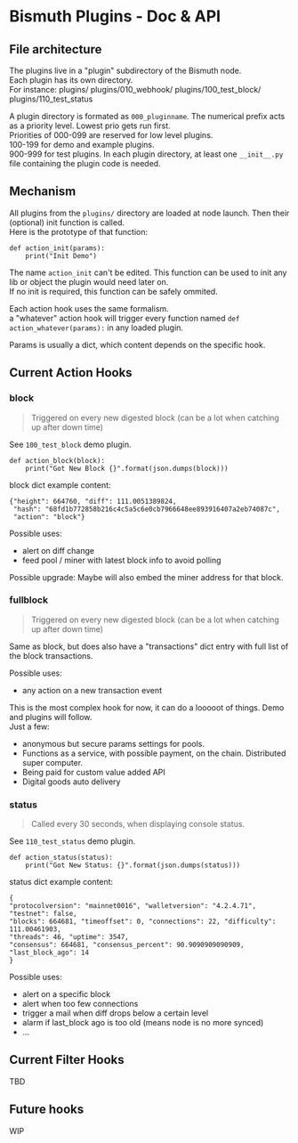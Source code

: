 # Bismuth Plugins - Doc & API

## File architecture

The plugins live in a "plugin" subdirectory of the Bismuth node.  
Each plugin has its own directory.  
For instance:
plugins/
plugins/010_webhook/
plugins/100_test_block/
plugins/110_test_status

A plugin directory is formated as `000_pluginname`. The numerical prefix acts as a priority level. Lowest prio gets run first.  
Priorities of 000-099 are reserved for low level plugins.  
100-199 for demo and example plugins.  
900-999 for test plugins.
In each plugin directory, at least one `__init__.py` file containing the plugin code is needed.

## Mechanism

All plugins from the `plugins/` directory are loaded at node launch. Then their (optional) init function is called.  
Here is the prototype of that function:

```
def action_init(params):
    print("Init Demo")
```

The name `action_init` can't be edited. This function can be used to init any lib or object the plugin would need later on.  
If no init is required, this function can be safely ommited.

Each action hook uses the same formalism.  
a "whatever" action hook will trigger every function named `def action_whatever(params):` in any loaded plugin.

Params is usually a dict, which content depends on the specific hook.

## Current Action Hooks

### block
> Triggered on every new digested block (can be a lot when catching up after down time)

See `100_test_block` demo plugin.

```
def action_block(block):
    print("Got New Block {}".format(json.dumps(block)))
```

block dict example content:
```
{"height": 664760, "diff": 111.0051389824, 
 "hash": "68fd1b772858b216c4c5a5c6e0cb7966648ee893916407a2eb74087c", 
 "action": "block"}
```

Possible uses:
* alert on diff change
* feed pool / miner with latest block info to avoid polling

Possible upgrade: Maybe will also embed the miner address for that block.

### fullblock
> Triggered on every new digested block (can be a lot when catching up after down time)

Same as block, but does also have a "transactions" dict entry with full list of the block transactions.

Possible uses:
* any action on a new transaction event

This is the most complex hook for now, it can do a looooot of things. Demo and plugins will follow.  
Just a few:  
* anonymous but secure params settings for pools.
* Functions as a service, with possible payment, on the chain. Distributed super computer.
* Being paid for custom value added API
* Digital goods auto delivery

### status
> Called every 30 seconds, when displaying console status.

See `110_test_status` demo plugin.

```
def action_status(status):
    print("Got New Status: {}".format(json.dumps(status)))
```

status dict example content:
```
{
"protocolversion": "mainnet0016", "walletversion": "4.2.4.71", "testnet": false, 
"blocks": 664681, "timeoffset": 0, "connections": 22, "difficulty": 111.00461903, 
"threads": 46, "uptime": 3547,
"consensus": 664681, "consensus_percent": 90.9090909090909, 
"last_block_ago": 14
}
```

Possible uses:
* alert on a specific block
* alert when too few connections
* trigger a mail when diff drops below a certain level
* alarm if last_block ago is too old (means node is no more synced)
* ...

## Current Filter Hooks

TBD

## Future hooks

WIP
